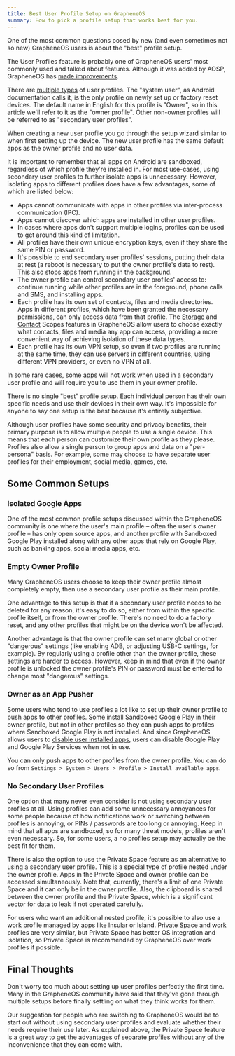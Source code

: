 ```yaml
---
title: Best User Profile Setup on GrapheneOS
summary: How to pick a profile setup that works best for you.
---
```


One of the most common questions posed by new (and even sometimes not so new) GrapheneOS users is about the "best" profile setup.

The User Profiles feature is probably one of GrapheneOS users' most commonly used and talked about features. Although it was added by AOSP, GrapheneOS has [made improvements](https://grapheneos.org/features#improved-user-profiles).

There are [multiple types](https://source.android.com/docs/devices/admin/multi-user#categories_of_users) of user profiles. The "system user", as Android documentation calls it, is the only profile on newly set up or factory reset devices. The default name in English for this profile is "Owner", so in this article we'll refer to it as the "owner profile". Other non-owner profiles will be referred to as "secondary user profiles".

When creating a new user profile you go through the setup wizard similar to when first setting up the device. The new user profile has the same default apps as the owner profile and no user data.

It is important to remember that all apps on Android are sandboxed, regardless of which profile they're installed in. For most use-cases, using secondary user profiles to further isolate apps is unnecessary. However, isolating apps to different profiles does have a few advantages, some of which are listed below:

- Apps cannot communicate with apps in other profiles via inter-process communication (IPC).
- Apps cannot discover which apps are installed in other user profiles.
- In cases where apps don't support multiple logins, profiles can be used to get around this kind of limitation.
- All profiles have their own unique encryption keys, even if they share the same PIN or password.
- It's possible to end secondary user profiles' sessions, putting their data at rest (a reboot is necessary to put the owner profile's data to rest). This also stops apps from running in the background.
- The owner profile can control secondary user profiles' access to: continue running while other profiles are in the foreground, phone calls and SMS, and installing apps.
- Each profile has its own set of contacts, files and media directories. Apps in different profiles, which have been granted the necessary permissions, can only access data from that profile. The [Storage](https://grapheneos.org/features#storage-scopes) and [Contact](https://grapheneos.org/features#contact-scopes) Scopes features in GrapheneOS allow users to choose exactly what contacts, files and media any app can access, providing a more convenient way of achieving isolation of these data types.
- Each profile has its own VPN setup, so even if two profiles are running at the same time, they can use servers in different countries, using different VPN providers, or even no VPN at all.

In some rare cases, some apps will not work when used in a secondary user profile and will require you to use them in your owner profile.

There is no single "best" profile setup. Each individual person has their own specific needs and use their devices in their own way. It's impossible for anyone to say one setup is the best because it's entirely subjective.

Although user profiles have some security and privacy benefits, their primary purpose is to allow multiple people to use a single device. This means that each person can customize their own profile as they please. Profiles also allow a single person to group apps and data on a "per-persona" basis. For example, some may choose to have separate user profiles for their employment, social media, games, etc.

## Some Common Setups

### Isolated Google Apps

One of the most common profile setups discussed within the GrapheneOS community is one where the user's main profile – often the user's owner profile – has only open source apps, and another profile with Sandboxed Google Play installed along with any other apps that rely on Google Play, such as banking apps, social media apps, etc.

### Empty Owner Profile

Many GrapheneOS users choose to keep their owner profile almost completely empty, then use a secondary user profile as their main profile.

One advantage to this setup is that if a secondary user profile needs to be deleted for any reason, it's easy to do so, either from within the specific profile itself, or from the owner profile. There's no need to do a factory reset, and any other profiles that might be on the device won't be affected.

Another advantage is that the owner profile can set many global or other "dangerous" settings (like enabling ADB, or adjusting USB-C settings, for example). By regularly using a profile other than the owner profile, these settings are harder to access. However, keep in mind that even if the owner profile is unlocked the owner profile's PIN or password must be entered to change most "dangerous" settings.

### Owner as an App Pusher

Some users who tend to use profiles a lot like to set up their owner profile to push apps to other profiles. Some install Sandboxed Google Play in their owner profile, but not in other profiles so they can push apps to profiles where Sandboxed Google Play is not installed. And since GrapheneOS allows users to [disable user installed apps](https://grapheneos.org/features#user-installed-apps-can-be-disabled), users can disable Google Play and Google Play Services when not in use.

You can only push apps to other profiles from the owner profile. You can do so from `Settings > System > Users > Profile > Install available apps`.

### No Secondary User Profiles

One option that many never even consider is not using secondary user profiles at all. Using profiles can add some unnecessary annoyances for some people because of how notifications work or switching between profiles is annoying, or PINs / passwords are too long or annoying. Keep in mind that all apps are sandboxed, so for many threat models, profiles aren't even necessary. So, for some users, a no profiles setup may actually be the best fit for them.

There is also the option to use the Private Space feature as an alternative to using a secondary user profile. This is a special type of profile nested under the owner profile. Apps in the Private Space and owner profile can be accessed simultaneously. Note that, currently, there's a limit of one Private Space and it can only be in the owner profile. Also, the clipboard is shared between the owner profile and the Private Space, which is a significant vector for data to leak if not operated carefully.

For users who want an additional nested profile, it's possible to also use a work profile managed by apps like Insular or Island. Private Space and work profiles are very similar, but Private Space has better OS integration and isolation, so Private Space is recommended by GrapheneOS over work profiles if possible.

## Final Thoughts

Don't worry too much about setting up user profiles perfectly the first time. Many in the GrapheneOS community have said that they've gone through multiple setups before finally settling on what they think works for them.

Our suggestion for people who are switching to GrapheneOS would be to start out without using secondary user profiles and evaluate whether their needs require their use later. As explained above, the Private Space feature is a great way to get the advantages of separate profiles without any of the inconvenience that they can come with.